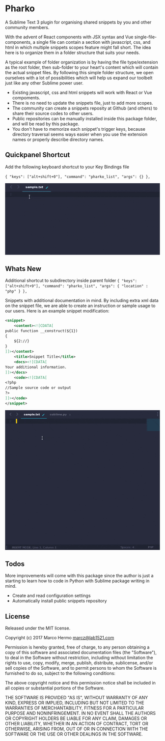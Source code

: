# Pharko
A Sublime Text 3 plugin for organising shared snippets by you and other community members.

With the advent of React components with JSX syntax and Vue single-file-components, a single file can contain a section with javascript, css, and html in which multiple snippets scopes feature might fall short. The idea here is to organize them in a folder structure that suits your needs.

A typical example of folder organization is by having the file type/extension as the root folder, then sub-folder to your heart's content which will contain the actual snippet files. By following this simple folder structure, we open ourselves with a lot of possibilities which will help us expand our toolbelt just like any other Sublime power user.

* Existing javascript, css and html snippets will work with React or Vue compoments.
* There is no need to update the snippets file, just to add more scopes.
* The community can create a snippets reposity at Github (and others) to share their source codes to other users.
* Public repositories can be manually installed inside this package folder, and will be read by this package.
* You don't have to memorize each snippet's trigger keys, because directory traversal seems ways easier when you use the extension names or properly describe directory names.

## Quickpanel Shortcut
Add the following keyboard shortcut to your Key Bindings file

 `{ "keys": ["alt+shift+0"], "command": "pharko_list", "args": {} },`

![screenshot](docs/img/screenshot.gif)

## Whats New

Additional shortcut to subdirectory inside parent folder
 `{ "keys": ["alt+shift+9"], "command": "pharko_list", "args": { "location" : "php" } },`

Snippets with additional documentation in mind. By including extra xml data on the snippet file,
we are able to create an instruction or sample usage to our users.
Here is an example snippet modification:

```xml
<snippet>
    <content><![CDATA[
public function __construct(${1})
{
    ${2://}
}
]]></content>
    <title>Snippet Title</title>
    <docs><![CDATA[
Your additional information.
]]></docs>
    <code><![CDATA[
<?php
//Sample source code or output
?>
]]></code>
</snippet>
```
![screenshot](docs/img/screenshot2.gif)

## Todos
More improvements will come with this package since the author is just a starting to learn how to code in Python with Sublime package writing in mind.

* Create and read configuration settings
* Automatically install public snippets repository

## License
Released under the MIT license.

Copyright (c) 2017 Marco Hermo <marcz@lab1521.com>

Permission is hereby granted, free of charge, to any person obtaining a copy
of this software and associated documentation files (the "Software"), to deal
in the Software without restriction, including without limitation the rights
to use, copy, modify, merge, publish, distribute, sublicense, and/or sell
copies of the Software, and to permit persons to whom the Software is
furnished to do so, subject to the following conditions:

The above copyright notice and this permission notice shall be included in all
copies or substantial portions of the Software.

THE SOFTWARE IS PROVIDED "AS IS", WITHOUT WARRANTY OF ANY KIND, EXPRESS OR
IMPLIED, INCLUDING BUT NOT LIMITED TO THE WARRANTIES OF MERCHANTABILITY,
FITNESS FOR A PARTICULAR PURPOSE AND NONINFRINGEMENT. IN NO EVENT SHALL THE
AUTHORS OR COPYRIGHT HOLDERS BE LIABLE FOR ANY CLAIM, DAMAGES OR OTHER
LIABILITY, WHETHER IN AN ACTION OF CONTRACT, TORT OR OTHERWISE, ARISING FROM,
OUT OF OR IN CONNECTION WITH THE SOFTWARE OR THE USE OR OTHER DEALINGS IN THE
SOFTWARE.
